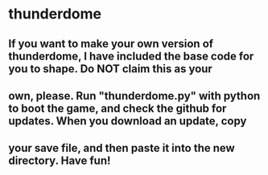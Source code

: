 # thunderdome

## If you want to make your own version of thunderdome, I have included the base code for you to shape. Do NOT claim this as your
## own, please. Run "thunderdome.py" with python to boot the game, and check the github for updates. When you download an update, copy
## your save file, and then paste it into the new directory. Have fun!
